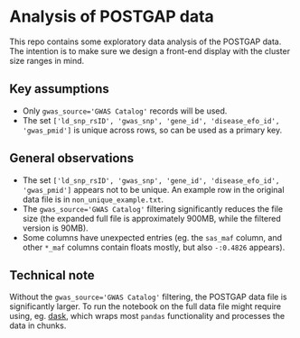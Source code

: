 # Analysis of POSTGAP data
This repo contains some exploratory data analysis of the POSTGAP data. The intention is to make sure we design a front-end display with the cluster size ranges in mind.

## Key assumptions
* Only `gwas_source='GWAS Catalog'` records will be used.
* The set `['ld_snp_rsID', 'gwas_snp', 'gene_id', 'disease_efo_id', 'gwas_pmid']` is unique across rows, so can be used as a primary key.

## General observations
* The set `['ld_snp_rsID', 'gwas_snp', 'gene_id', 'disease_efo_id', 'gwas_pmid']` appears not to be unique. An example row in the original data file is in `non_unique_example.txt`.
* The `gwas_source='GWAS Catalog'` filtering significantly reduces the file size (the expanded full file is approximately 900MB, while the filtered version is 90MB).
* Some columns have unexpected entries (eg. the `sas_maf` column, and other `*_maf` columns contain floats mostly, but also `-:0.4826` appears).

## Technical note
Without the `gwas_source='GWAS Catalog'` filtering, the POSTGAP data file is significantly larger. To run the notebook on the full data file might require using, eg. [dask](http://dask.pydata.org/en/latest/dataframe.html), which wraps most `pandas` functionality and processes the data in chunks.

